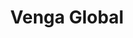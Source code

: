 ---
title: Venga Global
link: https://www.vengaglobal.com/
description: This site was built using Nuxt.js a framework for Vue.js.
image: ./venga.png
---